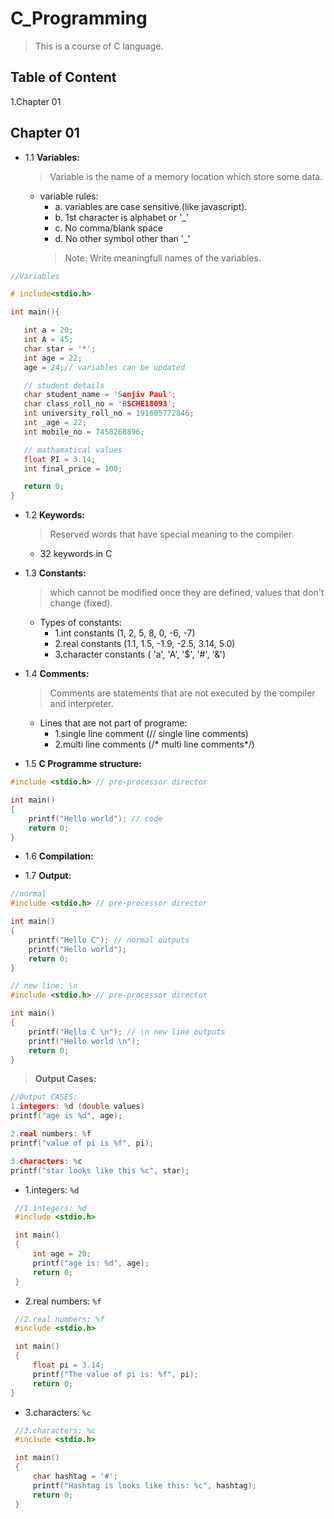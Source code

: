 # C_Programming
>This is a course of C language.
## Table of Content
1.Chapter 01

## Chapter 01
* 1.1 **Variables:**
  >Variable is the name of a memory location which store some data.
  * variable rules:
    * a. variables are case sensitive.(like javascript).
    * b. 1st character is alphabet or '_'
    * c. No comma/blank space
    * d. No other symbol other than '_'
     >Note: Write meaningfull names of the variables.

 ```c
//Variables

# include<stdio.h>

int main(){

    int a = 20;
    int A = 45;
    char star = '*';
    int age = 22;
    age = 24;// variables can be updated

    // student details
    char student_name = 'Sanjiv Paul';
    char class_roll_no = 'BSCHE18093';
    int university_roll_no = 191605772846;
    int _age = 22;
    int mobile_no = 7458268896;

    // mathamatical values
    float PI = 3.14;
    int final_price = 100;

    return 0;
}
```


* 1.2 **Keywords:**
  >Reserved words that have special meaning to the compiler
  * 32 keywords in C 



* 1.3 **Constants:**
  >which cannot be modified once they are defined, values that don't change (fixed).
  * Types of constants:
    * 1.int constants (1, 2, 5, 8, 0, -6, -7)
    * 2.real constants (1.1, 1.5, -1.9, -2.5, 3.14, 5.0)
    * 3.character constants ( 'a', 'A', '$', '#', '&') 
   
   
   

* 1.4 **Comments:**
  >Comments are statements that are not executed by the compiler and interpreter.
  * Lines that are not part of programe:
    * 1.single line comment (// single line comments)
    * 2.multi line comments (/* multi line comments*/)
  
  

* 1.5 **C Programme structure:**
```c
#include <stdio.h> // pre-processor director

int main()
{
    printf("Hello world"); // code
    return 0;
}
```

* 1.6 **Compilation:**


* 1.7 **Output:**
```c
//normal
#include <stdio.h> // pre-processor director

int main()
{
    printf("Hello C"); // normal outputs
    printf("Hello world");
    return 0;
}
```

```c
// new line: \n
#include <stdio.h> // pre-processor director

int main()
{
    printf("Hello C \n"); // \n new line outputs
    printf("Hello world \n");
    return 0;
}
```
   > **Output Cases:**
   ```c
//Output CASES:
1.integers: %d (double values)
printf("age is %d", age);

2.real numbers: %f
printf("value of pi is %f", pi);

3.characters: %c
printf("star looks like this %c", star);
``` 
* 1.integers: `%d`
```c
 //1.integers: %d
 #include <stdio.h> 

 int main()
 {
     int age = 20;
     printf("age is: %d", age);
     return 0;
 }
```

* 2.real numbers: `%f`
```c
 //2.real numbers: %f
 #include <stdio.h> 

 int main()
 {
     float pi = 3.14;
     printf("The value of pi is: %f", pi);
     return 0;
}
```

* 3.characters: `%c`
```c
 //3.characters: %c
 #include <stdio.h> 

 int main()
 {
     char hashtag = '#';
     printf("Hashtag is looks like this: %c", hashtag);
     return 0;
 }
```

   
   

